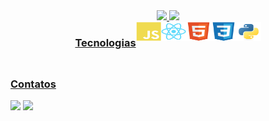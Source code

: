 
<div align="center">
  <a href="https://github.com/juniorknx">
  <img height="180em" src="https://github-readme-stats.vercel.app/api?username=juniorknx&show_icons=true&theme=dracula"/>
  <img height="180em" src="https://github-readme-stats.vercel.app/api/top-langs/?username=juniorknx&layout=compact" />
</div>
<div style="display:flex; justify-content:center;"><br>
  <h3>Tecnologias</h3>
  <img align="center" alt="Julio-Js" height="30" width="40" src="https://raw.githubusercontent.com/devicons/devicon/master/icons/javascript/javascript-plain.svg">
  <img align="center" alt="Julio-React" height="30" width="40" src="https://raw.githubusercontent.com/devicons/devicon/master/icons/react/react-original.svg">
  <img align="center" alt="Julio-HTML" height="30" width="40" src="https://raw.githubusercontent.com/devicons/devicon/master/icons/html5/html5-original.svg">
  <img align="center" alt="Julio-CSS" height="30" width="40" src="https://raw.githubusercontent.com/devicons/devicon/master/icons/css3/css3-original.svg">
  <img align="center" alt="Julio-Python" height="30" width="40" src="https://raw.githubusercontent.com/devicons/devicon/master/icons/python/python-original.svg">
</div>
  
  ##
 
<div style="align-items:center"> 
  <h3>Contatos</h3>
  <a href = "mailto:juniorknx@hotmail.com"><img src="https://img.shields.io/badge/Microsoft_Outlook-0078D4?style=for-the-badge&logo=microsoft-outlook&logoColor=white" target="_blank"></a>
  <a href="https://www.linkedin.com/in/julio-junior-ba665015b/" target="_blank"><img src="https://img.shields.io/badge/-LinkedIn-%230077B5?style=for-the-badge&logo=linkedin&logoColor=white" target="_blank"></a> 
 
</div>
